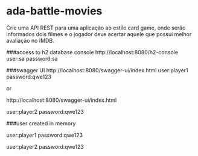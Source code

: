# ada-battle-movies
Crie uma API REST para uma aplicação ao estilo card game, onde serão informados dois filmes e o jogador deve acertar 
aquele que possui melhor avaliação no IMDB.

###access to h2 database console
http://localhost:8080/h2-console
user:sa 
password:sa

###swagger UI
http://localhost:8080/swagger-ui/index.html
user:player1 
password:qwe123

or

http://localhost:8080/swagger-ui/index.html

user:player2 
password:qwe123 

###user created in memory 

user:player1 
password:qwe123

user:player2 
password:qwe123
